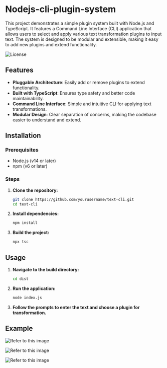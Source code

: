 # Nodejs-cli-plugin-system
This project demonstrates a simple plugin system built with Node.js and TypeScript. It features a Command Line Interface (CLI) application that allows users to select and apply various text transformation plugins to input text. The system is designed to be modular and extensible, making it easy to add new plugins and extend functionality.

![License](https://img.shields.io/badge/license-MIT-green)

## Features

- **Pluggable Architecture**: Easily add or remove plugins to extend functionality.
- **Built with TypeScript**: Ensures type safety and better code maintainability.
- **Command Line Interface**: Simple and intuitive CLI for applying text transformations.
- **Modular Design**: Clear separation of concerns, making the codebase easier to understand and extend.

## Installation

### Prerequisites

- Node.js (v14 or later)
- npm (v6 or later)

### Steps

1. **Clone the repository:**

    ```bash
    git clone https://github.com/yourusername/text-cli.git
    cd text-cli
    ```

2. **Install dependencies:**

    ```bash
    npm install
    ```

3. **Build the project:**

    ```bash
    npx tsc
    ```

## Usage

1. **Navigate to the build directory:**

    ```bash
    cd dist
    ```

2. **Run the application:**

    ```bash
    node index.js
    ```

3. **Follow the prompts to enter the text and choose a plugin for transformation.**

## Example
![Refer to this image](images/Screenshot(456).png)

![Refer to this image](images/image1.png)

![Refer to this image](images/image1.png)





